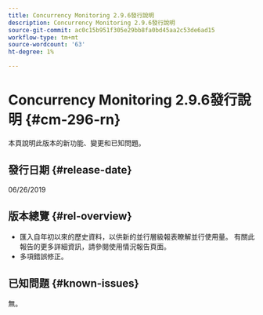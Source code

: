 ```yaml
---
title: Concurrency Monitoring 2.9.6發行說明
description: Concurrency Monitoring 2.9.6發行說明
source-git-commit: ac0c15b951f305e29bb8fa0bd45aa2c53de6ad15
workflow-type: tm+mt
source-wordcount: '63'
ht-degree: 1%

---
```



# Concurrency Monitoring 2.9.6發行說明 {#cm-296-rn}

本頁說明此版本的新功能、變更和已知問題。

## 發行日期 {#release-date}

06/26/2019


## 版本總覽 {#rel-overview}

* 匯入自年初以來的歷史資料，以供新的並行層級報表瞭解並行使用量。 有關此報告的更多詳細資訊，請參閱使用情況報告頁面。
* 多項錯誤修正。


## 已知問題 {#known-issues}

無。
